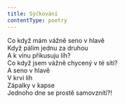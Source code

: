 ```yaml
---
title: Sýčkování
contentType: poetry
---
```


<section>

Co když mám vážně seno v hlavě  
Když pálím jednu za druhou  
A k vínu přikusuju líh?  
Co když jsem vážně chycený v té síti?  
A seno v hlavě  
V krvi líh  
Zápalky v kapse  
Jednoho dne se prostě samovznítí?!

</section>

